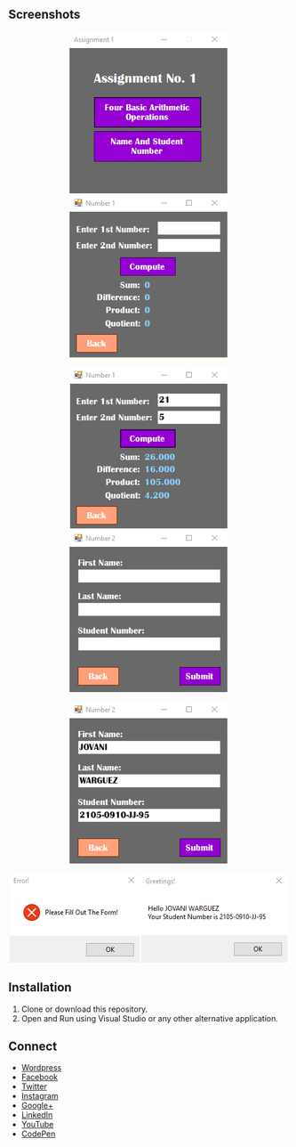 ## Screenshots
<p align="center"> 
	<img src="https://raw.githubusercontent.com/jovanidash21/visual-basic-assignment-one/master/Screenshots/1.png">
	<img src="https://raw.githubusercontent.com/jovanidash21/visual-basic-assignment-one/master/Screenshots/2.png">
</p>
<p align="center"> 
	<img src="https://raw.githubusercontent.com/jovanidash21/visual-basic-assignment-one/master/Screenshots/3.png">
	<img src="https://raw.githubusercontent.com/jovanidash21/visual-basic-assignment-one/master/Screenshots/4.png">
</p>
<p align="center"> 
	<img src="https://raw.githubusercontent.com/jovanidash21/visual-basic-assignment-one/master/Screenshots/5.png">
</p>
<p align="center"> 
	<img src="https://raw.githubusercontent.com/jovanidash21/visual-basic-assignment-one/master/Screenshots/6.png">
	<img src="https://raw.githubusercontent.com/jovanidash21/visual-basic-assignment-one/master/Screenshots/7.png">
</p>

## Installation
1. Clone or download this repository.
2. Open and Run using Visual Studio or any other alternative application.

## Connect
- [Wordpress](https://jovaniwarguez.wordpress.com/)
- [Facebook](https://facebook.com/jovani.cadornawarguez)
- [Twitter](https://twitter.com/jovanidash21)
- [Instagram](https://www.instagram.com/jovanidash21/)
- [Google+](https://plus.google.com/u/0/104385173780051504413)
- [LinkedIn](https://www.linkedin.com/in/jovani-warguez-827a8a11b?trk=nav_responsive_tab_profile_pic)
- [YouTube](https://www.youtube.com/channel/UCNiVxhbJ6Ku9keIjkQX3RRQ)
- [CodePen](http://codepen.io/jovanidash21/)
